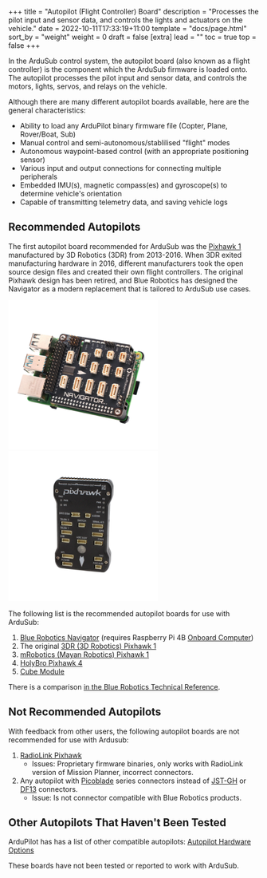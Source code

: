 +++
title = "Autopilot (Flight Controller) Board"
description = "Processes the pilot input and sensor data, and controls the lights and actuators on the vehicle."
date = 2022-10-11T17:33:19+11:00
template = "docs/page.html"
sort_by = "weight"
weight = 0
draft = false
[extra]
lead = ""
toc = true
top = false
+++

In the ArduSub control system, the autopilot board (also known as a flight controller) is the component which the ArduSub firmware is loaded onto. The autopilot processes the pilot input and sensor data, and controls the motors, lights, servos, and relays on the vehicle.

Although there are many different autopilot boards available, here are the general characteristics:
* Ability to load any ArduPilot binary firmware file (Copter, Plane, Rover/Boat, Sub)
* Manual control and semi-autonomous/stablilised "flight" modes
* Autonomous waypoint-based control (with an appropriate positioning sensor)
* Various input and output connections for connecting multiple peripherals
* Embedded IMU(s), magnetic compass(es) and gyroscope(s) to determine vehicle's orientation
* Capable of transmitting telemetry data, and saving vehicle logs

## Recommended Autopilots

The first autopilot board recommended for ArduSub was the [Pixhawk 1](https://docs.px4.io/v1.10/en/flight_controller/pixhawk.html) manufactured by 3D Robotics (3DR) from 2013-2016. When 3DR exited manufacturing hardware in 2016, different manufacturers took the open source design files and created their own flight controllers. The original Pixhawk design has been retired, and Blue Robotics has designed the Navigator as a modern replacement that is tailored to ArduSub use cases.

<img src="navigator.png" alt="Navigator Flight Controller Board" width=300> <img src="pixhawk.png" alt="Pixhawk Flight Controller Board" width=300>

The following list is the recommended autopilot boards for use with ArduSub:
1. [Blue Robotics Navigator](https://bluerobotics.com/store/comm-control-power/control/navigator/) (requires Raspberry Pi 4B [Onboard Computer](../onboard-computer/))
1. The original [3DR (3D Robotics) Pixhawk 1](https://docs.px4.io/v1.10/en/flight_controller/pixhawk.html)
1. [mRobotics (Mayan Robotics) Pixhawk 1](https://docs.px4.io/v1.10/en/flight_controller/mro_pixhawk.html)
1. [HolyBro Pixhawk 4](http://www.holybro.com/product/pixhawk-4/)
1. [Cube Module](https://docs.cubepilot.org/user-guides/autopilot/the-cube-module-overview)

There is a comparison [in the Blue Robotics Technical Reference](https://bluerobotics.com/learn/technical-reference#flight-controller-boards).

## Not Recommended Autopilots

With feedback from other users, the following autopilot boards are not recommended for use with Ardusub:

1. [RadioLink Pixhawk](https://www.foxtechfpv.com/pixhawk-autopilot-combo.html) 
    * Issues: Proprietary firmware binaries, only works with RadioLink version of Mission Planner, incorrect connectors.
1. Any autopilot with [Picoblade](https://www.molex.com/molex/products/family/picoblade) series connectors instead of [JST-GH](https://bluerobotics.com/learn/wl-connector-standard/#jst-gh-series) or [DF13](https://bluerobotics.com/learn/wl-connector-standard/#hirose-df13-series-not-recommended-for-new-designs) connectors.
    * Issue: Is not connector compatible with Blue Robotics products.

## Other Autopilots That Haven't Been Tested

ArduPilot has has a list of other compatible autopilots: [Autopilot Hardware Options](https://ardupilot.org/copter/docs/common-autopilots.html)

These boards have not been tested or reported to work with ArduSub. 
